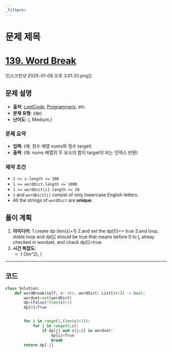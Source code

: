 ```yaml
---
_filters:
---
```


# 문제 제목
# [139. Word Break](https://leetcode.com/problems/word-break/)
![[스크린샷 2025-01-08 오후 3.01.20.png]]

## 문제 설명
- **출처**: [LeetCode](https://leetcode.com), [Programmers](https://programmers.co.kr), etc.
- **문제 유형**: (dp)
- **난이도**: (, Medium,)


### 문제 요약
- **입력**: (예: 정수 배열 nums와 정수 target)
- **출력**: (예: nums 배열의 두 요소의 합이 target이 되는 인덱스 반환)

### 제약 조건
- `1 <= s.length <= 300`
- `1 <= wordDict.length <= 1000`
- `1 <= wordDict[i].length <= 20`
- `s` and `wordDict[i]` consist of only lowercase English letters.
- All the strings of `wordDict` are **unique**.



## 풀이 계획
1. **아이디어**: 
   1.create dp (len(s)+1)
	2.and set the dp[0]== true
	3.and loop, doble loop and dp[j] should be true that means before 0 to j, alreay checked in wordset. and chack dp[i]=true
1. **시간 복잡도**:
   - ( O(n^2), )

---

## 코드
```python
class Solution:
    def wordBreak(self, s: str, wordDict: List[str]) -> bool:
        wordset=set(wordDict)
        dp=[False]*(len(s)+1)
        dp[0]=True


        for i in range(1,(len(s)+1)):
            for j in range(0,i):
                if dp[j] and s[j:i] in wordset:
                    dp[i]=True
                    break
        return dp[-1]

        
        
